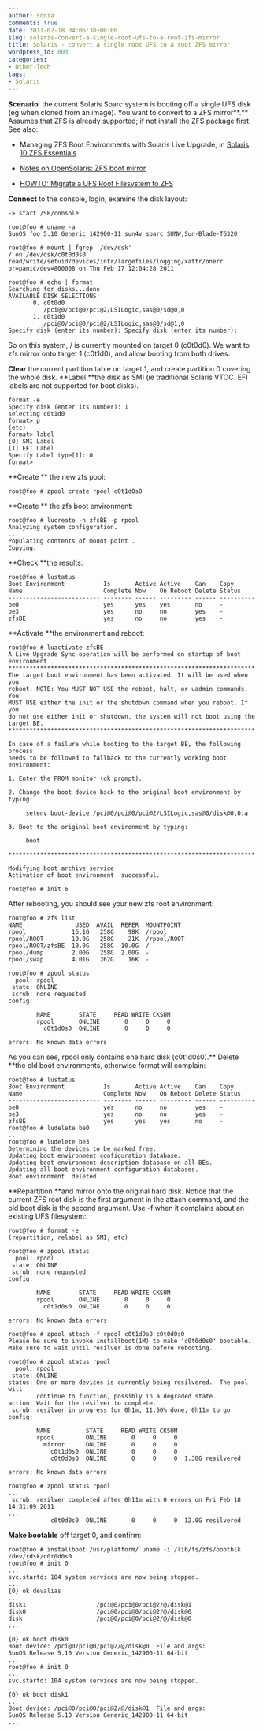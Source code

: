 ```yaml
---
author: sonia
comments: true
date: 2011-02-18 04:06:38+00:00
slug: solaris-convert-a-single-root-ufs-to-a-root-zfs-mirror
title: Solaris - convert a single root UFS to a root ZFS mirror
wordpress_id: 803
categories:
- Other-Tech
tags:
- Solaris
---
```


**Scenario**: the current Solaris Sparc system is booting off a single UFS disk (eg when cloned from an image). You want to convert to a ZFS mirror**.** Assumes that ZFS is already supported; if not install the ZFS package first. See also:



	
  * Managing ZFS Boot Environments with Solaris Live Upgrade, in [Solaris 10 ZFS Essentials](http://www.amazon.com/Solaris-ZFS-Essentials-Scott-Watanabe/dp/0137000103/ref=sr_1_1?ie=UTF8&s=books&qid=1297915131&sr=1-1)

	
  * [Notes on OpenSolaris: ZFS boot mirror](http://www.castro.aus.net/~maurice/opensolaris/zfsbootmirror.html)

	
  * [HOWTO: Migrate a UFS Root Filesystem to ZFS](http://lildude.co.uk/howto-migrate-a-ufs-root-filesystem-to-zfs)


**Connect** to the console, login, examine the disk layout:

    
    -> start /SP/console
    
    root@foo # uname -a
    SunOS foo 5.10 Generic_142900-11 sun4v sparc SUNW,Sun-Blade-T6320
    
    root@foo # mount | fgrep '/dev/dsk'
    / on /dev/dsk/c0t0d0s0 read/write/setuid/devices/intr/largefiles/logging/xattr/onerr
    or=panic/dev=800008 on Thu Feb 17 12:04:28 2011
    
    root@foo # echo | format
    Searching for disks...done
    AVAILABLE DISK SELECTIONS:
           0. c0t0d0
              /pci@0/pci@0/pci@2/LSILogic,sas@0/sd@0,0
           1. c0t1d0
              /pci@0/pci@0/pci@2/LSILogic,sas@0/sd@1,0
    Specify disk (enter its number): Specify disk (enter its number):


So on this system, / is currently mounted on target 0 (c0t0d0). We want to zfs mirror onto target 1 (c0t1d0), and allow booting from both drives.

**Clear** the current partition table on target 1, and create partition 0 covering the whole disk. **Label **the disk as SMI (ie traditional Solaris VTOC. EFI labels are not supported for boot disks).

    
    format -e
    Specify disk (enter its number): 1
    selecting c0t1d0
    format> p
    (etc)
    format> label
    [0] SMI Label
    [1] EFI Label
    Specify Label type[1]: 0
    format>


**Create ** the new zfs pool:

    
    root@foo # zpool create rpool c0t1d0s0


**Create ** the zfs boot environment:

    
    root@foo # lucreate -n zfsBE -p rpool
    Analyzing system configuration.
    ...
    Populating contents of mount point .
    Copying.


**Check **the results:

    
    root@foo # lustatus
    Boot Environment           Is       Active Active    Can    Copy
    Name                       Complete Now    On Reboot Delete Status
    -------------------------- -------- ------ --------- ------ ----------
    be0                        yes      yes    yes       no     -
    be3                        yes      no     no        yes    -
    zfsBE                      yes      no     no        yes    -


**Activate **the environment and reboot:

    
    root@foo # luactivate zfsBE
    A Live Upgrade Sync operation will be performed on startup of boot environment .
    **********************************************************************
    The target boot environment has been activated. It will be used when you
    reboot. NOTE: You MUST NOT USE the reboot, halt, or uadmin commands. You
    MUST USE either the init or the shutdown command when you reboot. If you
    do not use either init or shutdown, the system will not boot using the
    target BE.
    **********************************************************************
    
    In case of a failure while booting to the target BE, the following process
    needs to be followed to fallback to the currently working boot environment:
    
    1. Enter the PROM monitor (ok prompt).
    
    2. Change the boot device back to the original boot environment by typing:
    
         setenv boot-device /pci@0/pci@0/pci@2/LSILogic,sas@0/disk@0,0:a
    
    3. Boot to the original boot environment by typing:
    
         boot
    
    **********************************************************************
    
    Modifying boot archive service
    Activation of boot environment  successful.
    
    root@foo # init 6


After rebooting, you should see your new zfs root environment:

    
    root@foo # zfs list
    NAME               USED  AVAIL  REFER  MOUNTPOINT
    rpool             16.1G   258G    98K  /rpool
    rpool/ROOT        10.0G   258G    21K  /rpool/ROOT
    rpool/ROOT/zfsBE  10.0G   258G  10.0G  /
    rpool/dump        2.00G   258G  2.00G  -
    rpool/swap        4.01G   262G    16K  -
    
    root@foo # zpool status
      pool: rpool
     state: ONLINE
     scrub: none requested
    config:
    
            NAME        STATE     READ WRITE CKSUM
            rpool       ONLINE       0     0     0
              c0t1d0s0  ONLINE       0     0     0
    
    errors: No known data errors


As you can see, rpool only contains one hard disk (c0t1d0s0).** Delete **the old boot environments, otherwise format will complain:

    
    root@foo # lustatus
    Boot Environment           Is       Active Active    Can    Copy
    Name                       Complete Now    On Reboot Delete Status
    -------------------------- -------- ------ --------- ------ ----------
    be0                        yes      no     no        yes    -
    be3                        yes      no     no        yes    -
    zfsBE                      yes      yes    yes       no     -
    root@foo # ludelete be0
    ...
    root@foo # ludelete be3
    Determining the devices to be marked free.
    Updating boot environment configuration database.
    Updating boot environment description database on all BEs.
    Updating all boot environment configuration databases.
    Boot environment  deleted.


**Repartition **and mirror onto the original hard disk. Notice that the current ZFS root disk is the first argument in the attach command, and the old boot disk is the second argument. Use -f when it complains about an existing UFS filesystem:

    
    root@foo # format -e
    (repartition, relabel as SMI, etc)
    
    root@foo # zpool status
      pool: rpool
     state: ONLINE
     scrub: none requested
    config:
    
            NAME        STATE     READ WRITE CKSUM
            rpool       ONLINE       0     0     0
              c0t1d0s0  ONLINE       0     0     0
    
    errors: No known data errors
    
    root@foo # zpool attach -f rpool c0t1d0s0 c0t0d0s0
    Please be sure to invoke installboot(1M) to make 'c0t0d0s0' bootable.
    Make sure to wait until resilver is done before rebooting.
    
    root@foo # zpool status rpool
      pool: rpool
     state: ONLINE
    status: One or more devices is currently being resilvered.  The pool will
            continue to function, possibly in a degraded state.
    action: Wait for the resilver to complete.
     scrub: resilver in progress for 0h1m, 11.50% done, 0h11m to go
    config:
    
            NAME          STATE     READ WRITE CKSUM
            rpool         ONLINE       0     0     0
              mirror      ONLINE       0     0     0
                c0t1d0s0  ONLINE       0     0     0
                c0t0d0s0  ONLINE       0     0     0  1.38G resilvered
    
    errors: No known data errors
    
    root@foo # zpool status rpool
    ...
     scrub: resilver completed after 0h11m with 0 errors on Fri Feb 18 14:31:09 2011
    ...
                c0t0d0s0  ONLINE       0     0     0  12.0G resilvered


**Make bootable** off target 0, and confirm:

    
    root@foo # installboot /usr/platform/`uname -i`/lib/fs/zfs/bootblk /dev/rdsk/c0t0d0s0
    root@foo # init 0
    ...
    svc.startd: 104 system services are now being stopped.
    ...
    {0} ok devalias
    ...
    disk1                    /pci@0/pci@0/pci@2/@/disk@1
    disk0                    /pci@0/pci@0/pci@2/@/disk@0
    disk                     /pci@0/pci@0/pci@2/@/disk@0
    ...
    
    {0} ok boot disk0
    Boot device: /pci@0/pci@0/pci@2/@/disk@0  File and args:
    SunOS Release 5.10 Version Generic_142900-11 64-bit
    ...
    root@foo # init 0
    ...
    svc.startd: 104 system services are now being stopped.
    ...
    {0} ok boot disk1
    ...
    Boot device: /pci@0/pci@0/pci@2/@/disk@1  File and args:
    SunOS Release 5.10 Version Generic_142900-11 64-bit
    ...
    
